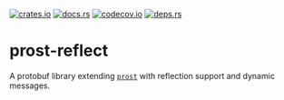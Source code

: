 [![crates.io][ci]][cl] [![docs.rs][di]][dl] [![codecov.io][vi]][vl] [![deps.rs][ei]][el]

[ci]: https://img.shields.io/crates/v/prost-reflect.svg
[cl]: https://crates.io/crates/prost-reflect/

[di]: https://docs.rs/prost-reflect/badge.svg
[dl]: https://docs.rs/prost-reflect/

[vi]: https://codecov.io/gh/andrewhickman/prost-reflect/branch/main/graph/badge.svg?token=E2OITYXO7M
[vl]: https://codecov.io/gh/andrewhickman/prost-reflect

[ei]: https://deps.rs/crate/prost-reflect/0.1.0/status.svg
[el]: https://deps.rs/crate/prost-reflect/0.1.0

# prost-reflect

A protobuf library extending [`prost`](https://crates.io/crates/prost) with reflection support and dynamic messages.
